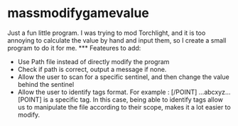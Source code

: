 # massmodifygamevalue
Just a fun little program. I was trying to mod Torchlight, and it is too annoying to calculate the value by hand and input them, so I create a small program to do it for me.
*** Feateures to add:
* Use Path file instead of directly modify the program
* Check if path is correct, output a message if none.
* Allow the user to scan for a specific sentinel, and then change the value behind the sentinel
* Allow the user to identify tags format. For example : [/POINT] ...abcxyz... [POINT] is a specific tag. In this case, being able to identify tags allow us to manipulate the file according to their scope, makes it a lot easier to modify.
